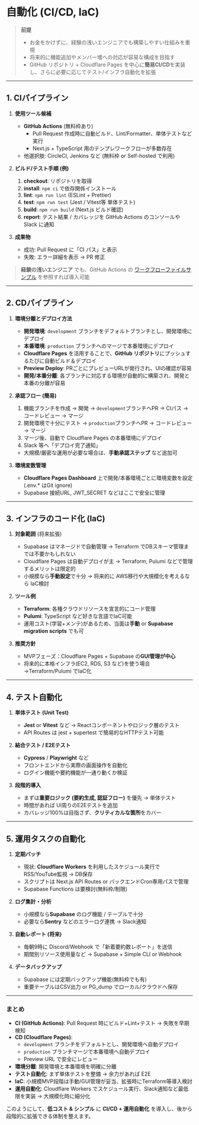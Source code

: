 # 自動化 (CI/CD, IaC)

> **前提**
> - お金をかけずに、経験の浅いエンジニアでも構築しやすい仕組みを重視
> - 将来的に機能追加やメンバー増への対応が容易な構成を目指す
> - GitHub リポジトリ + Cloudflare Pages を中心に**簡易CI/CD**を実装し、さらに必要に応じてテスト/インフラ自動化を拡張

---

## 1. CIパイプライン

1. **使用ツール候補**
   - **GitHub Actions** (無料枠あり)
     - Pull Request 作成時に自動ビルド、Lint/Formatter、単体テストなど実行
     - Next.js + TypeScript 用のテンプレワークフローが多数存在
   - 他選択肢: CircleCI, Jenkins など (無料枠 or Self-hosted で利用)

2. **ビルド/テスト手順 (例)**
   1. **checkout**: リポジトリを取得
   2. **install**: `npm ci` で依存関係インストール
   3. **lint**: `npm run lint` (ESLint + Prettier)
   4. **test**: `npm run test` (Jest / Vitest等 単体テスト)
   5. **build**: `npm run build` (Next.js ビルド確認)
   6. **report**: テスト結果 / カバレッジを GitHub Actions のコンソールや Slack に通知

3. **成果物**
   - 成功: Pull Request に「CI パス」と表示
   - 失敗: エラー詳細を表示 → PR 修正

> **経験の浅いエンジニア** でも、GitHub Actions の [ワークフローファイルサンプル](https://github.com/actions/starter-workflows) を参照すれば導入可能

---

## 2. CDパイプライン

1. **環境分離とデプロイ方法**
   - **開発環境**: `development` ブランチをデフォルトブランチとし、開発環境にデプロイ
   - **本番環境**: `production` ブランチへのマージで本番環境にデプロイ
   - **Cloudflare Pages** を活用することで、**GitHub リポジトリ**にプッシュするたびに自動ビルド＆デプロイ
   - **Preview Deploy**: PRごとにプレビューURLが発行され、UIの確認が容易
   - **開発/本番分離**: 各ブランチに対応する環境が自動的に構築され、開発と本番の分離が容易

2. **承認フロー (簡易)**
   1. 機能ブランチを作成 → 開発 → `development`ブランチへPR → CIパス → コードレビュー → マージ
   2. 開発環境で十分にテスト → `production`ブランチへPR → コードレビュー → マージ
   3. マージ後、自動で Cloudflare Pages の本番環境にデプロイ
   4. Slack 等へ「デプロイ完了通知」
   - 大規模/厳密な運用が必要な場合は、**手動承認ステップ** など追加可

3. **環境変数管理**
   - **Cloudflare Pages Dashboard** 上で開発/本番環境ごとに環境変数を設定 (.env.* はGit ignore)
   - Supabase 接続URL, JWT_SECRET などはここで安全に管理

---

## 3. インフラのコード化 (IaC)

1. **対象範囲** (将来拡張)
   - Supabase はマネージドで自動管理 → Terraform でDBスキーマ管理までは不要かもしれない
   - Cloudflare Pages は自動デプロイが主 → Terraform, Pulumi などで管理するメリットは限定的
   - 小規模なら**手動設定**で十分 → 将来的に AWS移行や大規模化を考えるなら IaC検討

2. **ツール例**
   - **Terraform**: 各種クラウドリソースを宣言的にコード管理
   - **Pulumi**: TypeScript など好きな言語でIaC可能
   - 運用コスト(学習+メンテ)があるため、当面は**手動** or **Supabase migration scripts** でも可

3. **推奨方針**
   - MVPフェーズ：Cloudflare Pages + Supabase の**GUI管理が中心**
   - 将来的に本格インフラ(EC2, RDS, S3 など)を使う場合→Terraform/Pulumi でIaC化

---

## 4. テスト自動化

1. **単体テスト (Unit Test)**
   - **Jest** or **Vitest** など → Reactコンポーネントやロジック層のテスト
   - API Routes は jest + supertest で簡易的なHTTPテスト可能

2. **結合テスト / E2Eテスト**
   - **Cypress** / **Playwright** など
   - フロントエンドから実際の画面操作を自動化
   - ログイン機能や要約機能が一通り動くか検証

3. **段階的導入**
   - まずは**重要ロジック (要約生成, 認証フロー)** を優先 → 単体テスト
   - 時間があれば UI周りのE2Eテストを追加
   - カバレッジ100%は目指さず、**クリティカルな箇所**をカバー

---

## 5. 運用タスクの自動化

1. **定期バッチ**
   - 現状: **Cloudflare Workers** を利用したスケジュール実行でRSS/YouTube監視 → DB保存
   - スクリプトは Next.js API Routes or バックエンドCron専用パスで管理
   - Supabase Functions は要検討(無料枠/制限)

2. **ログ集計・分析**
   - 小規模なら**Supabase** のログ機能 / テーブルで十分
   - 必要なら**Sentry** などのエラーログ連携 → Slack通知

3. **自動レポート (将来)**
   - 毎朝9時に Discord/Webhook で「新着要約数レポート」を送信
   - 期間別リソース使用量など → Supabase + Simple CLI or Webhook

4. **データバックアップ**
   - Supabase には定期バックアップ機能(無料枠でも有)
   - 重要テーブルはCSV出力 or PG_dump でローカル/クラウドへ保存

---

### まとめ

- **CI (GitHub Actions)**: Pull Request 時にビルド+Lint+テスト → 失敗を早期検知
- **CD (Cloudflare Pages)**:
  - `development` ブランチをデフォルトとし、開発環境へ自動デプロイ
  - `production` ブランチマージで本番環境へ自動デプロイ
  - Preview URL で安全にレビュー
- **環境分離**: 開発環境と本番環境を明確に分離
- **テスト自動化**: まず単体テストを整備 → 余力があれば E2E
- **IaC**: 小規模MVP段階は手動/GUI管理が妥当、拡張時にTerraform等導入検討
- **運用自動化**: Cloudflare Workers でスケジュール実行、Slack通知など最低限を実装 → 大規模化時に細分化

このようにして、**低コスト & シンプル** に **CI/CD + 運用自動化** を導入し、後から段階的に拡張できる体制を整えます。
```
